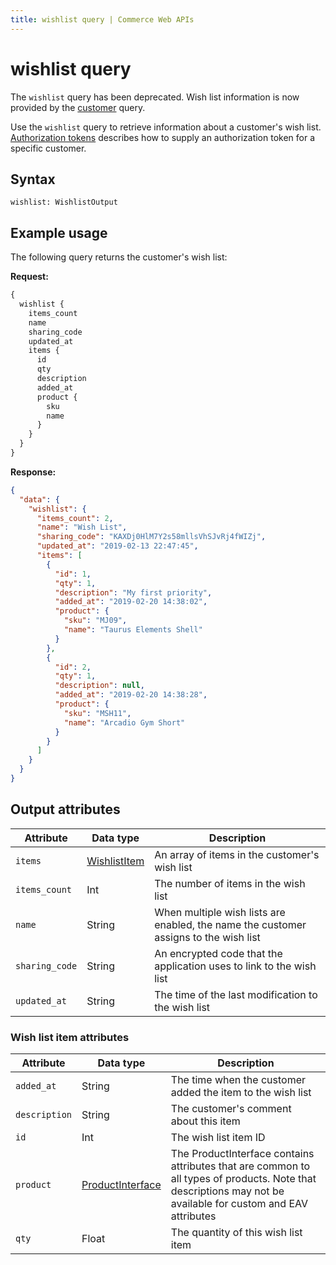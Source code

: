 ```yaml
---
title: wishlist query | Commerce Web APIs
---
```


# wishlist query

<InlineAlert variant="warning" slots="text" />

The `wishlist` query has been deprecated. Wish list information is now provided by the [customer](../../customer/queries/customer.md) query.

Use the `wishlist` query to retrieve information about a customer's wish list. [Authorization tokens](../../../usage/authorization-tokens.md) describes how to supply an authorization token for a specific customer.

## Syntax

`wishlist: WishlistOutput`

## Example usage

The following query returns the customer's wish list:

**Request:**

```graphql
{
  wishlist {
    items_count
    name
    sharing_code
    updated_at
    items {
      id
      qty
      description
      added_at
      product {
        sku
        name
      }
    }
  }
}
```

**Response:**

```json
{
  "data": {
    "wishlist": {
      "items_count": 2,
      "name": "Wish List",
      "sharing_code": "KAXDj0HlM7Y2s58mllsVhSJvRj4fWIZj",
      "updated_at": "2019-02-13 22:47:45",
      "items": [
        {
          "id": 1,
          "qty": 1,
          "description": "My first priority",
          "added_at": "2019-02-20 14:38:02",
          "product": {
            "sku": "MJ09",
            "name": "Taurus Elements Shell"
          }
        },
        {
          "id": 2,
          "qty": 1,
          "description": null,
          "added_at": "2019-02-20 14:38:28",
          "product": {
            "sku": "MSH11",
            "name": "Arcadio Gym Short"
          }
        }
      ]
    }
  }
}
```

## Output attributes

Attribute | Data type | Description
--- | --- | ---
`items` | [WishlistItem](#wish-list-item-attributes) | An array of items in the customer's wish list
`items_count` | Int | The number of items in the wish list
`name` | String | When multiple wish lists are enabled, the name the customer assigns to the wish list
`sharing_code` | String | An encrypted code that the application uses to link to the wish list
`updated_at` | String | The time of the last modification to the wish list

### Wish list item attributes

Attribute | Data type | Description
--- | --- | ---
`added_at` | String | The time when the customer added the item to the wish list
`description` | String | The customer's comment about this item
`id` | Int | The wish list item ID
`product` | [ProductInterface](../../products/interfaces/index.md) | The ProductInterface contains attributes that are common to all types of products. Note that descriptions may not be available for custom and EAV attributes
`qty` | Float | The quantity of this wish list item
